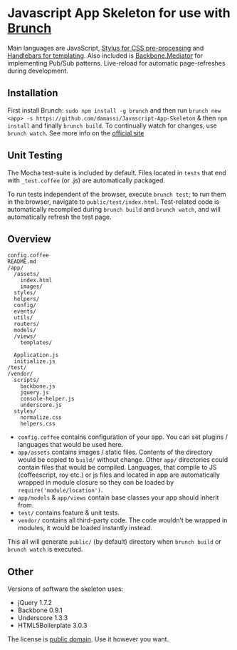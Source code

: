 # Javascript App Skeleton for use with [Brunch](http://brunch.io/)

Main languages are JavaScript,
[Stylus for CSS pre-processing](http://learnboost.github.com/stylus/) and
[Handlebars for templating](http://handlebarsjs.com/).  Also included is [Backbone.Mediator](https://github.com/chalbert/Backbone-Mediator) for implementing Pub/Sub patterns.
Live-reload for automatic page-refreshes during development.  

## Installation

First install Brunch: `sudo npm install -g brunch` and then run `brunch new <app> -s https://github.com/damassi/Javascript-App-Skeleton` & then `npm install` and finally `brunch build`.  To continually watch for changes, use `brunch watch`.
See more info on the [official site](http://brunch.io)

## Unit Testing

The Mocha test-suite is included by default.  Files located in `tests` that end with `_test.coffee` (or .js) are automatically packaged.  

To run tests independent of the browser, execute `brunch test`; to run them in the browser, navigate to `public/test/index.html`.  Test-related code is automatically recompiled during `brunch build` and `brunch watch`, and will automatically refresh the test page.

## Overview

    config.coffee
    README.md
    /app/
      /assets/
        index.html
        images/
      styles/
      helpers/
      config/
      events/
      utils/
      routers/
      models/
      /views/
        templates/

      Application.js
      initialize.js
    /test/
    /vendor/
      scripts/
        backbone.js
        jquery.js
        console-helper.js
        underscore.js
      styles/
        normalize.css
        helpers.css

* `config.coffee`  contains configuration of your app. You can set plugins /
languages that would be used here.
* `app/assets` contains images / static files. Contents of the directory would
be copied to `build/` without change.
Other `app/` directories could contain files that would be compiled. Languages,
that compile to JS (coffeescript, roy etc.) or js files and located in app are 
automatically wrapped in module closure so they can be loaded by 
`require('module/location')`.
* `app/models` & `app/views` contain base classes your app should inherit from.
* `test/` contains feature & unit tests.
* `vendor/` contains all third-party code. The code wouldn’t be wrapped in
modules, it would be loaded instantly instead.

This all will generate `public/` (by default) directory when `brunch build` or `brunch watch` is executed.

## Other
Versions of software the skeleton uses:

* jQuery 1.7.2
* Backbone 0.9.1
* Underscore 1.3.3
* HTML5Boilerplate 3.0.3

The license is [public domain](http://creativecommons.org/publicdomain/zero/1.0/).
Use it however you want.
